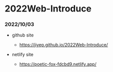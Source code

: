 # 2022Web-Introduce

### 2022/10/03

+ github site
  + https://jiyep.github.io/2022Web-Introduce/

+ netlify site
  + https://poetic-fox-fdcbd9.netlify.app/

